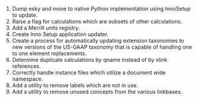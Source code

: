 1. Dump esky and move to native Python implementation using InnoSetup to update.
2. Raise a flag for calculations which are subsets of other calculations.
3. Add a Merrill units registry.
4. Create Inno Setup application updater.
5. Create a process for automatically updating extension taxonomies to new versions of the US-GAAP taxonomy that is capable of handling one to one element replacements.
6. Determine duplicate calculations by qname instead of by xlink references.
7. Correctly handle instance files which utilize a document wide namespace.
8. Add a utility to remove labels which are not in use.
9. Add a utility to remove unused concepts from the various linkbases.
